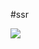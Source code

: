 #ssr

![](https://res.cloudinary.com/practicaldev/image/fetch/s--CBMFinmx--/c_limit%2Cf_auto%2Cfl_progressive%2Cq_auto%2Cw_880/https://developers.google.com/web/updates/images/2019/02/rendering-on-the-web/infographic.png)